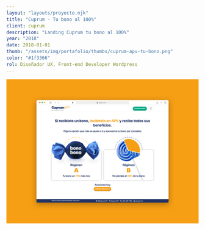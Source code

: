 ```yaml
---
layout: "layouts/proyecto.njk"
title: "Cuprum - Tu bono al 100%"
client: cuprum
description: "Landing Cuprum tu bono al 100%"
year: "2018"
date: 2018-01-01
thumb: "/assets/img/portafolio/thumbs/cuprum-apv-tu-bono.png"
color: "#1f3366"
rol: Diseñador UX, Front-end Developer Wordpress
---
```


<img src="/assets/img/portafolio/cuprum-apv-tu-bono.png"> 